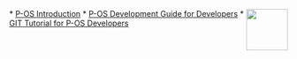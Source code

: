 <img src="https://i.imgsafe.org/1b61b9d060.png" border="0" align="right" height="75">
* <a href="https://github.com/p-os/P-OS/blob/master/POS-Intro.pdf">P-OS Introduction</a>
* <a href="https://github.com/p-os/P-OS/wiki/Development-Guide">P-OS Development Guide for Developers</a>
* <a href="https://github.com/p-os/P-OS/wiki/GIT-Tutorial-for-P-OS">GIT Tutorial for P-OS Developers</a>

